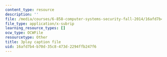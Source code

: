 ```yaml
---
content_type: resource
description: ''
file: /media/courses/6-858-computer-systems-security-fall-2014/16afd7b4b70d35c8473d2294ffb247f6_BZTWXl9QNK8.srt
file_type: application/x-subrip
learning_resource_types: []
ocw_type: OCWFile
resourcetype: Other
title: 3play caption file
uid: 16afd7b4-b70d-35c8-473d-2294ffb247f6
---
```

